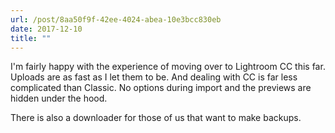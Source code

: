 ```yaml
---
url: /post/8aa50f9f-42ee-4024-abea-10e3bcc830eb
date: 2017-12-10
title: ""
---
```


I'm fairly happy with the experience of moving over to Lightroom CC this far. Uploads are as fast as I let them to be. And dealing with CC is far less complicated than Classic. No options during import and the previews are hidden under the hood. 



There is also a downloader for those of us that want to make backups.